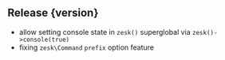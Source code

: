 ## Release {version}

- allow setting console state in `zesk()` superglobal via `zesk()->console(true)`
- fixing `zesk\Command` `prefix` option feature

<!-- Generated automatically by release-zesk.sh, beware editing! -->
